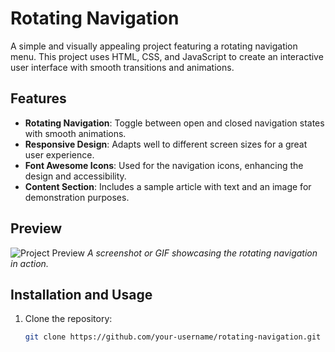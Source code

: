 # Rotating Navigation

A simple and visually appealing project featuring a rotating navigation menu. This project uses HTML, CSS, and JavaScript to create an interactive user interface with smooth transitions and animations.

## Features

- **Rotating Navigation**: Toggle between open and closed navigation states with smooth animations.
- **Responsive Design**: Adapts well to different screen sizes for a great user experience.
- **Font Awesome Icons**: Used for the navigation icons, enhancing the design and accessibility.
- **Content Section**: Includes a sample article with text and an image for demonstration purposes.

## Preview

![Project Preview](https://via.placeholder.com/800x400)
*A screenshot or GIF showcasing the rotating navigation in action.*

## Installation and Usage

1. Clone the repository:
   ```bash
   git clone https://github.com/your-username/rotating-navigation.git
